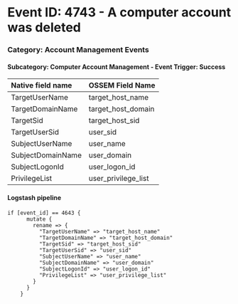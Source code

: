 # Event ID: 4743 - A computer account was deleted
### Category: Account Management Events
#### Subcategory: Computer Account Management - Event Trigger: Success

|Native field name            |OSSEM Field Name                     |
|:----------------------------|:------------------------------------|
| TargetUserName              | target_host_name                    |
| TargetDomainName            | target_host_domain                  |
| TargetSid                   | target_host_sid                     |
| TargetUserSid               | user_sid                            |
| SubjectUserName             | user_name                           |
| SubjectDomainName           | user_domain                         |
| SubjectLogonId              | user_logon_id                       |
| PrivilegeList               | user_privilege_list                 |

#### Logstash pipeline

```
if [event_id] == 4643 {
      mutate {
        rename => {
          "TargetUserName" => "target_host_name"
          "TargetDomainName" => "target_host_domain"
          "TargetSid" => "target_host_sid"
          "TargetUserSid" => "user_sid"
          "SubjectUserName" => "user_name"
          "SubjectDomainName" => "user_domain"
          "SubjectLogonId" => "user_logon_id"
          "PrivilegeList" => "user_privilege_list"
        }
      }
    }
```